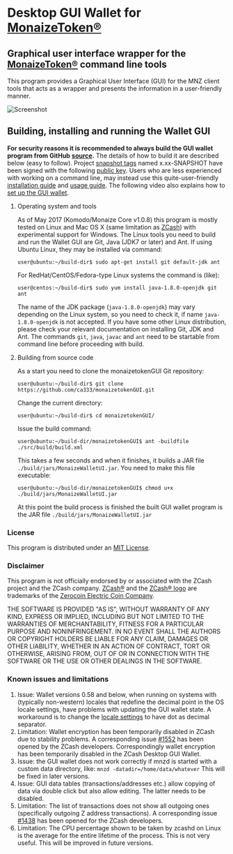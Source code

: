 # Desktop GUI Wallet for [MonaizeToken](https://monaize.com/)[®](#disclaimer)

## Graphical user interface wrapper for the [MonaizeToken](https://monaize.com/)[®](#disclaimer) command line tools

This program provides a Graphical User Interface (GUI) for the MNZ client tools that acts as a wrapper and
presents the information in a user-friendly manner.

![Screenshot](https://github.com/ca333/monaizetokenGUIraw/master/docs/mnzgui.jpg "Main Window")

## Building, installing and running the Wallet GUI

**For security reasons it is recommended to always build the GUI wallet program from GitHub**
**[source](https://github.com/ca333/monaizetokenGUI/archive/master.zip).**
The details of how to build it are described below (easy to follow).
Project [snapshot tags](https://github.com/ca333/monaizetokenGUI/tags) named x.xx-SNAPSHOT have been
signed with the following [public key](https://github.com/ca333/monaizetokenGUI/blob/master/docs/IV_Github_GPG_public_key.txt).
Users who are less experienced with working on a command line, may instead use this
quite-user-friendly [installation guide](https://www.cryptocompare.com/wallets/guides/how-to-install-the-zcash-gui-wallet)
and [usage guide](https://www.cryptocompare.com/wallets/guides/how-to-use-the-zcash-gui-wallet).
The following video also explains how to [set up the GUI wallet](https://www.youtube.com/watch?v=IDifG4h1bgE).


1. Operating system and tools

   As of May 2017 (Komodo/Monaize Core v1.0.8) this program is mostly tested on Linux and Mac OS X
   (same limitation as [ZCash](https://z.cash/)) with experimental support for Windows.
   The Linux tools you need to build and run the Wallet GUI are Git, Java (JDK7 or later) and
   Ant. If using Ubuntu Linux, they may be installed via command:
   ```
   user@ubuntu:~/build-dir$ sudo apt-get install git default-jdk ant
   ```
   For RedHat/CentOS/Fedora-type Linux systems the command is (like):
   ```
   user@centos:~/build-dir$ sudo yum install java-1.8.0-openjdk git ant
   ```
   The name of the JDK package (`java-1.8.0-openjdk`) may vary depending on the Linux system, so you need to
   check it, if name `java-1.8.0-openjdk` is not accepted.
   If you have some other Linux distribution, please check your relevant documentation on installing Git,
   JDK and Ant. The commands `git`, `java`, `javac` and `ant` need to be startable from command line
   before proceeding with build.

2. Building from source code

   As a start you need to clone the monaizetokenGUI Git repository:
   ```
   user@ubuntu:~/build-dir$ git clone https://github.com/ca333/monaizetokenGUI.git
   ```
   Change the current directory:
   ```
   user@ubuntu:~/build-dir$ cd monaizetokenGUI/
   ```
   Issue the build command:
   ```
   user@ubuntu:~/build-dir/monaizetokenGUI$ ant -buildfile ./src/build/build.xml
   ```
   This takes a few seconds and when it finishes, it builds a JAR file `./build/jars/MonaizeWalletUI.jar`.
   You need to make this file executable:
   ```
   user@ubuntu:~/build-dir/monaizetokenGUI$ chmod u+x ./build/jars/MonaizeWalletUI.jar
   ```
   At this point the build process is finished the built GUI wallet program is the JAR
   file `./build/jars/MonaizeWalletUI.jar`

### License
This program is distributed under an [MIT License](https://github.com/vaklinov/zcash-swing-wallet-ui/raw/master/LICENSE).

### Disclaimer
This program is not officially endorsed by or associated with the ZCash project and the ZCash company.
[ZCash®](https://trademarks.justia.com/871/93/zcash-87193130.html) and the
[ZCash® logo](https://trademarks.justia.com/868/84/z-86884549.html) are trademarks of the
[Zerocoin Electric Coin Company](https://trademarks.justia.com/owners/zerocoin-electric-coin-company-3232749/).

THE SOFTWARE IS PROVIDED "AS IS", WITHOUT WARRANTY OF ANY KIND, EXPRESS OR
IMPLIED, INCLUDING BUT NOT LIMITED TO THE WARRANTIES OF MERCHANTABILITY,
FITNESS FOR A PARTICULAR PURPOSE AND NONINFRINGEMENT. IN NO EVENT SHALL THE
AUTHORS OR COPYRIGHT HOLDERS BE LIABLE FOR ANY CLAIM, DAMAGES OR OTHER
LIABILITY, WHETHER IN AN ACTION OF CONTRACT, TORT OR OTHERWISE, ARISING FROM,
OUT OF OR IN CONNECTION WITH THE SOFTWARE OR THE USE OR OTHER DEALINGS IN THE
SOFTWARE.

### Known issues and limitations

1. Issue: Wallet versions 0.58 and below, when running on systems with (typically non-western) locales that
redefine the decimal point in the OS locale settings, have problems with updating the GUI wallet state.
A workaround is to change the [locale settings](https://windows.lbl.gov/software/optics/5-1-2/Optics4.jpg) to have dot as decimal separator.
1. Limitation: Wallet encryption has been temporarily disabled in ZCash due to stability problems. A corresponding issue
[#1552](https://github.com/zcash/zcash/issues/1552) has been opened by the ZCash developers. Correspondingly
wallet encryption has been temporarily disabled in the ZCash Desktop GUI Wallet.
1. Issue: the GUI wallet does not work correctly if mnzd is started with a custom data directory, like:
`mnzd -datadir=/home/data/whatever` This will be fixed in later versions.
1. Issue: GUI data tables (transactions/addresses etc.) allow copying of data via double click but also allow editing.
The latter needs to be disabled.
1. Limitation: The list of transactions does not show all outgoing ones (specifically outgoing Z address
transactions). A corresponding issue [#1438](https://github.com/zcash/zcash/issues/1438) has been opened
for the ZCash developers.
1. Limitation: The CPU percentage shown to be taken by zcashd on Linux is the average for the entire lifetime
of the process. This is not very useful. This will be improved in future versions.
